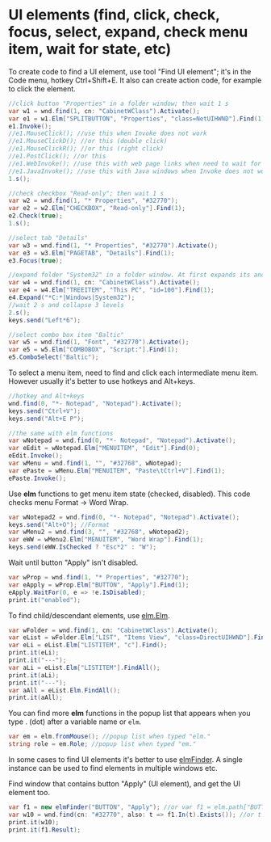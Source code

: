 # UI elements (find, click, check, focus, select, expand, check menu item, wait for state, etc)
To create code to find a UI element, use tool "Find UI element"; it's in the Code menu, hotkey Ctrl+Shift+E. It also can create action code, for example to click the element.

```csharp
//click button "Properties" in a folder window; then wait 1 s
var w1 = wnd.find(1, cn: "CabinetWClass").Activate();
var e1 = w1.Elm["SPLITBUTTON", "Properties", "class=NetUIHWND"].Find(1);
e1.Invoke();
//e1.MouseClick(); //use this when Invoke does not work
//e1.MouseClickD(); //or this (double click)
//e1.MouseClickR(); //or this (right click)
//e1.PostClick(); //or this
//e1.WebInvoke(); //use this with web page links when need to wait for new page
//e1.JavaInvoke(); //use this with Java windows when Invoke does not work well
1.s();

//check checkbox "Read-only"; then wait 1 s
var w2 = wnd.find(1, "* Properties", "#32770");
var e2 = w2.Elm["CHECKBOX", "Read-only"].Find(1);
e2.Check(true);
1.s();

//select tab "Details"
var w3 = wnd.find(1, "* Properties", "#32770").Activate();
var e3 = w3.Elm["PAGETAB", "Details"].Find(1);
e3.Focus(true);

//expand folder "System32" in a folder window. At first expands its ancestors.
var w4 = wnd.find(1, cn: "CabinetWClass").Activate();
var e4 = w4.Elm["TREEITEM", "This PC", "id=100"].Find(1);
e4.Expand("*C:*|Windows|System32");
//wait 2 s and collapse 3 levels
2.s();
keys.send("Left*6");

//select combo box item "Baltic"
var w5 = wnd.find(1, "Font", "#32770").Activate();
var e5 = w5.Elm["COMBOBOX", "Script:"].Find(1);
e5.ComboSelect("Baltic");
```

To select a menu item, need to find and click each intermediate menu item. However usually it's better to use hotkeys and Alt+keys.

```csharp
//hotkey and Alt+keys
wnd.find(0, "*- Notepad", "Notepad").Activate();
keys.send("Ctrl+V");
keys.send("Alt+E P");

//the same with elm functions
var wNotepad = wnd.find(0, "*- Notepad", "Notepad").Activate();
var eEdit = wNotepad.Elm["MENUITEM", "Edit"].Find(0);
eEdit.Invoke();
var wMenu = wnd.find(1, "", "#32768", wNotepad);
var ePaste = wMenu.Elm["MENUITEM", "Paste\tCtrl+V"].Find(1);
ePaste.Invoke();
```

Use <b>elm</b> functions to get menu item state (checked, disabled). This code checks menu Format -> Word Wrap.

```csharp
var wNotepad2 = wnd.find(0, "*- Notepad", "Notepad").Activate();
keys.send("Alt+O"); //Format
var wMenu2 = wnd.find(3, "", "#32768", wNotepad2);
var eWW = wMenu2.Elm["MENUITEM", "Word Wrap"].Find(1);
keys.send(eWW.IsChecked ? "Esc*2" : "W");
```

Wait until button "Apply" isn't disabled.

```csharp
var wProp = wnd.find(1, "* Properties", "#32770");
var eApply = wProp.Elm["BUTTON", "Apply"].Find(1);
eApply.WaitFor(0, e => !e.IsDisabled);
print.it("enabled");
```

To find child/descendant elements, use <a href='/api/Au.elm.Elm.html'>elm.Elm</a>.

```csharp
var wFolder = wnd.find(1, cn: "CabinetWClass").Activate();
var eList = wFolder.Elm["LIST", "Items View", "class=DirectUIHWND"].Find(1);
var eLi = eList.Elm["LISTITEM", "c"].Find();
print.it(eLi);
print.it("---");
var aLi = eList.Elm["LISTITEM"].FindAll();
print.it(aLi);
print.it("---");
var aAll = eList.Elm.FindAll();
print.it(aAll);
```

You can find more <b>elm</b> functions in the popup list that appears when you type . (dot) after a variable name or `elm`.

```csharp
var em = elm.fromMouse(); //popup list when typed "elm."
string role = em.Role; //popup list when typed "em."
```

In some cases to find UI elements it's better to use <a href='/api/Au.elmFinder.html'>elmFinder</a>. A single instance can be used to find elements in multiple windows etc.

Find window that contains button "Apply" (UI element), and get the UI element too.

```csharp
var f1 = new elmFinder("BUTTON", "Apply"); //or var f1 = elm.path["BUTTON", "Apply"];
var w10 = wnd.find(cn: "#32770", also: t => f1.In(t).Exists()); //or t => t.HasElm(f1)
print.it(w10);
print.it(f1.Result);
```

